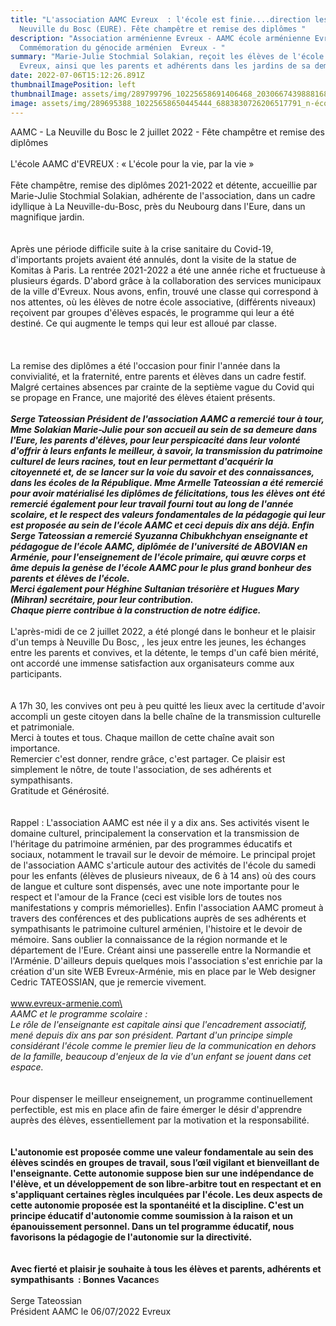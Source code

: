 ```yaml
---
title: "L'association AAMC Evreux  : l'école est finie....direction les champs à
  Neuville du Bosc (EURE). Fête champêtre et remise des diplômes "
description: "Association arménienne Evreux - AAMC école arménienne Evreux -
  Commémoration du génocide arménien  Evreux - "
summary: "Marie-Julie Stochmial Solakian, reçoit les élèves de l'école AAMC
  Evreux, ainsi que les parents et adhérents dans les jardins de sa demeure. "
date: 2022-07-06T15:12:26.891Z
thumbnailImagePosition: left
thumbnailImage: assets/img/289799796_10225658691406468_2030667439888168495_n-école-5.jpg
image: assets/img/289695388_10225658650445444_6883830726206517791_n-école-9.jpg
---
```

AAMC - La Neuville du Bosc le 2 juillet 2022 - Fête champêtre et remise des diplômes\
\
L'école AAMC d'EVREUX : « L'école pour la vie, par la vie »\
\
Fête champêtre, remise des diplômes 2021-2022 et détente, accueillie par Marie-Julie Stochmial Solakian, adhérente de l'association, dans un cadre idyllique à La Neuville-du-Bosc, près du Neubourg dans l'Eure, dans un magnifique jardin.\
\
\
Après une période difficile suite à la crise sanitaire du Covid-19, d'importants projets avaient été annulés, dont la visite de la statue de Komitas à Paris. La rentrée 2021-2022 a été une année riche et fructueuse à plusieurs égards. D'abord grâce à la collaboration des services municipaux de la ville d'Evreux. Nous avons, enfin, trouvé une classe qui correspond à nos attentes, où les élèves de notre école associative, (différents niveaux) reçoivent par groupes d'élèves espacés, le programme qui leur a été destiné. Ce qui augmente le temps qui leur est alloué par classe.\
\
\
\
La remise des diplômes a été l'occasion pour finir l'année dans la convivialité, et la fraternité, entre parents et élèves dans un cadre festif.\
Malgré certaines absences par crainte de la septième vague du Covid qui se propage en France, une majorité des élèves étaient présents.\
\
***Serge Tateossian Président de l'association AAMC a remercié tour à tour, Mme Solakian Marie-Julie pour son accueil au sein de sa demeure dans l'Eure, les parents d'élèves, pour leur perspicacité dans leur volonté d'offrir à leurs enfants le meilleur, à savoir, la transmission du patrimoine culturel de leurs racines, tout en leur permettant d'acquérir la citoyenneté et, de se lancer sur la voie du savoir et des connaissances, dans les écoles de la République. Mme Armelle Tateossian a été remercié pour avoir matérialisé les diplômes de félicitations, tous les élèves ont été remercié également pour leur travail fourni tout au long de l'année scolaire, et le respect des valeurs fondamentales de la pédagogie qui leur est proposée au sein de l'école AAMC et ceci depuis dix ans déjà. Enfin Serge Tateossian a remercié Syuzanna Chibukhchyan enseignante et pédagogue de l'école AAMC, diplômée de l'université de ABOVIAN en Arménie, pour l'enseignement de l'école primaire, qui œuvre corps et âme depuis la genèse de l'école AAMC pour le plus grand bonheur des parents et élèves de l'école.***\
***Merci également pour Héghine Sultanian trésorière et Hugues Mary (Mihran) secrétaire, pour leur contribution.***\
***Chaque pierre contribue à la construction de notre édifice.***\
\
L'après-midi de ce 2 juillet 2022, a été plongé dans le bonheur et le plaisir d'un temps à Neuville Du Bosc, , les jeux entre les jeunes, les échanges entre les parents et convives, et la détente, le temps d'un café bien mérité, ont accordé une immense satisfaction aux organisateurs comme aux participants.\
\
\
A 17h 30, les convives ont peu à peu quitté les lieux avec la certitude d'avoir accompli un geste citoyen dans la belle chaîne de la transmission culturelle et patrimoniale.\
Merci à toutes et tous. Chaque maillon de cette chaîne avait son importance.\
Remercier c'est donner, rendre grâce, c'est partager. Ce plaisir est simplement le nôtre, de toute l'association, de ses adhérents et sympathisants.\
Gratitude et Générosité.\
\
\
Rappel : L'association AAMC est née il y a dix ans. Ses activités visent le domaine culturel, principalement la conservation et la transmission de l'héritage du patrimoine arménien, par des programmes éducatifs et sociaux, notamment le travail sur le devoir de mémoire. Le principal projet de l'association AAMC s'articule autour des activités de l'école du samedi pour les enfants (élèves de plusieurs niveaux, de 6 à 14 ans) où des cours de langue et culture sont dispensés, avec une note importante pour le respect et l'amour de la France (ceci est visible lors de toutes nos manifestations y compris mémorielles). Enfin l'association AAMC promeut à travers des conférences et des publications auprès de ses adhérents et sympathisants le patrimoine culturel arménien, l'histoire et le devoir de mémoire. Sans oublier la connaissance de la région normande et le département de l'Eure. Créant ainsi une passerelle entre la Normandie et l'Arménie. D'ailleurs depuis quelques mois l'association s'est enrichie par la création d'un site WEB Evreux-Arménie, mis en place par le Web designer Cedric TATEOSSIAN, que je remercie vivement.\
\
www.evreux-armenie.com\
\
*AAMC et le programme scolaire :*\
*Le rôle de l'enseignante est capitale ainsi que l'encadrement associatif, mené depuis dix ans par son président. Partant d'un principe simple considérant l'école comme le premier lieu de la communication en dehors de la famille, beaucoup d'enjeux de la vie d'un enfant se jouent dans cet espace.*\
\
\
Pour dispenser le meilleur enseignement, un programme continuellement perfectible, est mis en place afin de faire émerger le désir d'apprendre auprès des élèves, essentiellement par la motivation et la responsabilité.\
\
\
**L'autonomie est proposée comme une valeur fondamentale au sein des élèves scindés en groupes de travail, sous l’œil vigilant et bienveillant de l'enseignante. Cette autonomie suppose bien sur une indépendance de l'élève, et un développement de son libre-arbitre tout en respectant et en s'appliquant certaines règles inculquées par l'école. Les deux aspects de cette autonomie proposée est la spontanéité et la discipline. C'est un principe éducatif d'autonomie comme soumission à la raison et un épanouissement personnel. Dans un tel programme éducatif, nous favorisons la pédagogie de l'autonomie sur la directivité.**\
\
\
**Avec fierté et plaisir je souhaite à tous les élèves et parents, adhérents et sympathisants  : Bonnes Vacance**s\
\
Serge Tateossian \
Président AAMC                         le 06/07/2022 Evreux